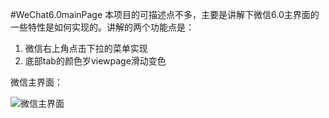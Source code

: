 
#WeChat6.0mainPage
本项目的可描述点不多，主要是讲解下微信6.0主界面的一些特性是如何实现的。讲解的两个功能点是：

 1. 微信右上角点击下拉的菜单实现
 2. 底部tab的颜色岁viewpage滑动变色


 微信主界面：
 
 ![微信主界面](https://github.com/haipinghuang/WeChat6.0mainPage/blob/master/imooc_weixin6_0/assets/one.gif)
